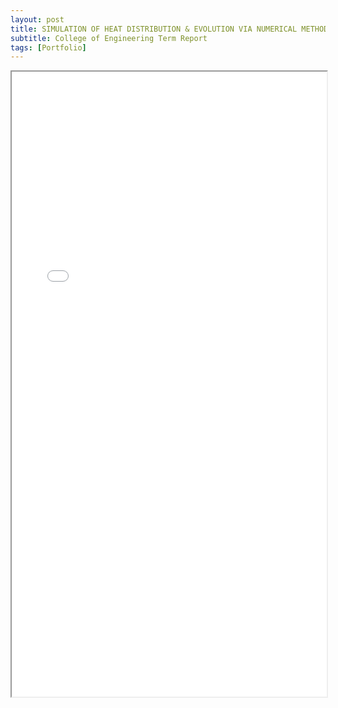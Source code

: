 ```yaml
---
layout: post
title: SIMULATION OF HEAT DISTRIBUTION & EVOLUTION VIA NUMERICAL METHODS
subtitle: College of Engineering Term Report
tags: [Portfolio]
---
```


<iframe src="/assets/img/MA345Report.pdf" width="100%" height="1000px"></iframe>
